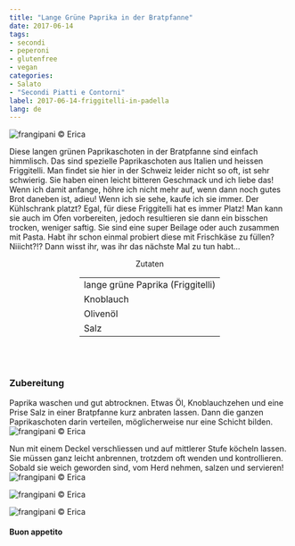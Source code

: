 ```yaml
---
title: "Lange Grüne Paprika in der Bratpfanne"
date: 2017-06-14
tags:
- secondi 
- peperoni
- glutenfree
- vegan
categories:
- Salato
- "Secondi Piatti e Contorni"
label: 2017-06-14-friggitelli-in-padella
lang: de
---
```

![](../2017-06-14-friggitelli-in-padella/header.jpg "frangipani © Erica")

Diese langen grünen Paprikaschoten in der Bratpfanne sind einfach himmlisch. Das sind spezielle Paprikaschoten aus Italien und heissen Friggitelli. Man findet sie hier in der Schweiz leider nicht so oft, ist sehr schwierig. Sie haben einen leicht bitteren Geschmack und ich liebe das! Wenn ich damit anfange, höhre ich nicht mehr auf, wenn dann noch gutes Brot daneben ist, adieu! Wenn ich sie sehe, kaufe ich sie immer. Der Kühlschrank platzt? Egal, für diese Friggitelli hat es immer Platz! Man kann sie auch im Ofen vorbereiten, jedoch resultieren sie dann ein bisschen trocken, weniger saftig. Sie sind eine super Beilage oder auch zusammen mit Pasta. Habt ihr schon einmal probiert diese mit Frischkäse zu füllen? Niiicht?!? Dann wisst ihr, was ihr das nächste Mal zu tun habt...

<div id="wrapper" style="text-align: center">
  <div id="yourdiv" style="display: inline-block;">
    <div class="ingredients">
      <div class="ingredients-title">Zutaten</div>
      <table>
        <tbody>
          <tr>
            <td>lange grüne Paprika (Friggitelli)</td>
          </tr>
          <tr>
            <td>Knoblauch</td>
          </tr>
          <tr>
            <td>Olivenöl</td>
          </tr>
          <tr>
            <td>Salz</td>
          </tr>
        </tbody>
      </table>
      <br></br>
    </div>
  </div>
</div>


<h3>
  <font color="grey">
    <i class="fa fa-cogs"></i>
  </font> Zubereitung
</h3>

Paprika waschen und gut abtrocknen. Etwas Öl, Knoblauchzehen und eine Prise Salz in einer Bratpfanne kurz anbraten lassen. Dann die ganzen Paprikaschoten darin verteilen, möglicherweise nur eine Schicht bilden.
![](../2017-06-14-friggitelli-in-padella/padella.jpg "frangipani © Erica")

Nun mit einem Deckel verschliessen und auf mittlerer Stufe köcheln lassen. Sie müssen ganz leicht anbrennen, trotzdem oft wenden und kontrollieren. Sobald sie weich geworden sind, vom Herd nehmen, salzen und servieren!
![](../2017-06-14-friggitelli-in-padella/risultato1.jpg "frangipani © Erica")

![](../2017-06-14-friggitelli-in-padella/risultato2.jpg "frangipani © Erica")

![](../2017-06-14-friggitelli-in-padella/risultato3.jpg "frangipani © Erica")

<h4>Buon appetito
  <font color="red">
    <i class="fa fa-smile-o"></i>
  </font>
</h4>
